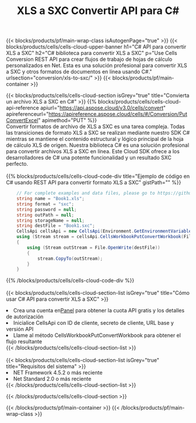 ﻿---
title:  XLS a SXC Convertir API para C#
description:  Usando Aspose.Cells Cloud SDK para C# para convertir un archivo de formato XLS a un archivo de formato SXC.
url: /es/net/conversion/xls-to-sxc/
---
{{< blocks/products/pf/main-wrap-class isAutogenPage="true" >}}
{{< blocks/products/cells/cells-cloud-upper-banner h1="C# API para convertir XLS a SXC" h2="C# biblioteca para convertir XLS a SXC" p="Use Cells Conversion REST API para crear flujos de trabajo de hojas de cálculo personalizados en Net. Esta es una solución profesional para convertir XLS a SXC y otros formatos de documentos en línea usando C#." urlsection="conversion/xls-to-sxc/" >}}
{{< blocks/products/pf/main-container >}}

{{< blocks/products/cells/cells-cloud-section isGrey="true" title="Convierta un archivo XLS a SXC en C#" >}}
{{% blocks/products/cells/cells-cloud-api-reference apiurl="https://api.aspose.cloud/v3.0/cells/convert" apireferenceurl="https://apireference.aspose.cloud/cells/#/Conversion/PutConvertExcel" apimethod="PUT" %}}
<br/>
Convertir formatos de archivo de XLS a SXC es una tarea compleja. Todas las transiciones de formato XLS a SXC se realizan mediante nuestro SDK C# mientras se mantiene el contenido estructural y lógico principal de la hoja de cálculo XLS de origen. Nuestra biblioteca C# es una solución profesional para convertir archivos XLS a SXC en línea. Este Cloud SDK ofrece a los desarrolladores de C# una potente funcionalidad y un resultado SXC perfecto.
<br/>
<br/>
{{% blocks/products/cells/cells-cloud-code-div title="Ejemplo de código en C# usando REST API para convertir formato XLS a SXC" gistPath="" %}}
 
```cs
    // For complete examples and data files, please go to https://github.com/aspose-cells-cloud/aspose-cells-cloud-dotnet/
    string name = "Book1.xls";
    string format = "sxc";
    string password = null;
    string outPath = null;
    string storageName = null;
    string destFile = "Book1.sxc";
    CellsApi cellsApi = new CellsApi(Environment.GetEnvironmentVariable("ProductClientId"), Environment.GetEnvironmentVariable("ProductClientSecret"));
    using (Stream stream = cellsApi.CellsWorkbookPutConvertWorkbook(File.OpenRead(name), format, password, outPath, storageName))
    {
        using (Stream outStream = File.OpenWrite(destFile))
        {
            stream.CopyTo(outStream);
        }
    }
```
 
{{% /blocks/products/cells/cells-cloud-code-div %}}
<br/>
<br/>
{{< blocks/products/cells/cells-cloud-section-list isGrey="true" title="Cómo usar C# API para convertir XLS a SXC" >}}
<li> Crea una cuenta en<a href="https://dashboard.aspose.cloud/">Panel</a> para obtener la cuota API gratis y los detalles de autorización</li>
<li>Inicialice CellsApi con ID de cliente, secreto de cliente, URL base y versión API</li>
<li>Llame al método CellsWorkbookPutConvertWorkbook para obtener el flujo resultante</li>
{{< /blocks/products/cells/cells-cloud-section-list >}}
<br/>
<br/>
{{< blocks/products/cells/cells-cloud-section-list isGrey="true" title="Requisitos del sistema" >}}
<li>NET Framework 4.5.2 o más reciente</li>
<li>Net Standard 2.0 o más reciente</li>
{{< /blocks/products/cells/cells-cloud-section-list >}}

{{< /blocks/products/cells/cells-cloud-section >}}

{{< /blocks/products/pf/main-container >}}
{{< /blocks/products/pf/main-wrap-class >}}
